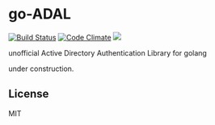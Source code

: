 # go-ADAL
<a href="https://travis-ci.org/orisano/go-adal"><img src="https://travis-ci.org/orisano/go-adal.svg?branch=master" alt="Build Status"></img></a>
<a href="https://codeclimate.com/github/orisano/go-adal"><img src="https://codeclimate.com/github/orisano/go-adal/badges/gpa.svg" alt="Code Climate"></img></a>
<a href="https://codeclimate.com/github/orisano/go-adal/coverage"><img src="https://codeclimate.com/github/orisano/go-adal/badges/coverage.svg" /></a>

unofficial Active Directory Authentication Library for golang

under construction.

## License
MIT
